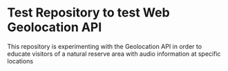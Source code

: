 # Test Repository to test Web Geolocation API
This repository is experimenting with the Geolocation API in order to educate visitors of a natural reserve area with audio information at specific locations
